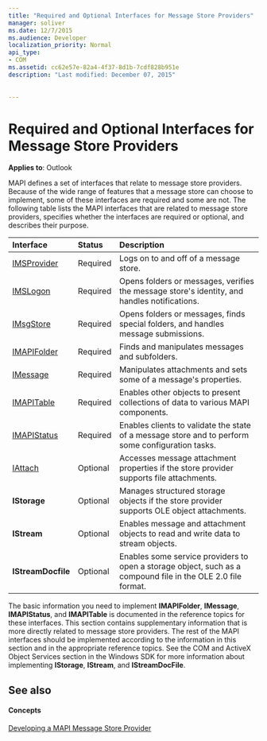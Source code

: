 ```yaml
---
title: "Required and Optional Interfaces for Message Store Providers"
manager: soliver
ms.date: 12/7/2015
ms.audience: Developer
localization_priority: Normal
api_type:
- COM
ms.assetid: cc62e57e-82a4-4f37-8d1b-7cdf828b951e
description: "Last modified: December 07, 2015"
 
 
---
```


# Required and Optional Interfaces for Message Store Providers

 
  
**Applies to**: Outlook 
  
MAPI defines a set of interfaces that relate to message store providers. Because of the wide range of features that a message store can choose to implement, some of these interfaces are required and some are not. The following table lists the MAPI interfaces that are related to message store providers, specifies whether the interfaces are required or optional, and describes their purpose.
  
|**Interface**|**Status**|**Description**|
|:-----|:-----|:-----|
|[IMSProvider](imsprovideriunknown.md) <br/> |Required  <br/> |Logs on to and off of a message store.  <br/> |
|[IMSLogon](imslogoniunknown.md) <br/> |Required  <br/> |Opens folders or messages, verifies the message store's identity, and handles notifications.  <br/> |
|[IMsgStore](imsgstoreimapiprop.md) <br/> |Required  <br/> |Opens folders or messages, finds special folders, and handles message submissions.  <br/> |
|[IMAPIFolder](imapifolderimapicontainer.md) <br/> |Required  <br/> |Finds and manipulates messages and subfolders.  <br/> |
|[IMessage](imessageimapiprop.md) <br/> |Required  <br/> |Manipulates attachments and sets some of a message's properties.  <br/> |
|[IMAPITable](imapitableiunknown.md) <br/> |Required  <br/> |Enables other objects to present collections of data to various MAPI components.  <br/> |
|[IMAPIStatus](imapistatusimapiprop.md) <br/> |Required  <br/> |Enables clients to validate the state of a message store and to perform some configuration tasks.  <br/> |
|[IAttach](iattachimapiprop.md) <br/> |Optional  <br/> |Accesses message attachment properties if the store provider supports file attachments.  <br/> |
|**IStorage** <br/> |Optional  <br/> |Manages structured storage objects if the store provider supports OLE object attachments.  <br/> |
|**IStream** <br/> |Optional  <br/> |Enables message and attachment objects to read and write data to stream objects.  <br/> |
|**IStreamDocfile** <br/> |Optional  <br/> |Enables some service providers to open a storage object, such as a compound file in the OLE 2.0 file format.  <br/> |
   
The basic information you need to implement **IMAPIFolder**, **IMessage**, **IMAPIStatus**, and **IMAPITable** is documented in the reference topics for these interfaces. This section contains supplementary information that is more directly related to message store providers. The rest of the MAPI interfaces should be implemented according to the information in this section and in the appropriate reference topics. See the COM and ActiveX Object Services section in the Windows SDK for more information about implementing **IStorage**, **IStream**, and **IStreamDocFile**.
  
## See also

#### Concepts

[Developing a MAPI Message Store Provider](developing-a-mapi-message-store-provider.md)

